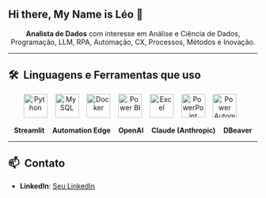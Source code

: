 ## Hi there, My Name is Léo 👋

<p align="center">
  <strong>Analista de Dados</strong> com interesse em Análise e Ciência de Dados, Programação, LLM, RPA, Automação, CX, Processos, Métodos e Inovação.
</p>

---

## 🛠 &nbsp;Linguagens e Ferramentas que uso

<div align="center">

  <!-- Python -->
  <img src="https://cdn.jsdelivr.net/gh/devicons/devicon/icons/python/python-original.svg" alt="Python" width="48" height="48" />
  &nbsp;&nbsp;

  <!-- MySQL -->
  <img src="https://cdn.jsdelivr.net/gh/devicons/devicon/icons/mysql/mysql-original-wordmark.svg" alt="MySQL" width="48" height="48" />
  &nbsp;&nbsp;

  <!-- Docker -->
  <img src="https://cdn.jsdelivr.net/gh/devicons/devicon/icons/docker/docker-original.svg" alt="Docker" width="48" height="48" />
  &nbsp;&nbsp;

  <!-- Power BI -->
  <img src="https://img.icons8.com/color/48/power-bi.png" alt="Power BI" width="48" height="48" />
  &nbsp;&nbsp;

  <!-- Excel -->
  <img src="https://img.icons8.com/color/48/microsoft-excel-2019--v1.png" alt="Excel" width="48" height="48" />
  &nbsp;&nbsp;

  <!-- PowerPoint -->
  <img src="https://img.icons8.com/color/48/microsoft-powerpoint-2019--v1.png" alt="PowerPoint" width="48" height="48" />
  &nbsp;&nbsp;

  <!-- Power Automate -->
  <img src="https://img.icons8.com/color/48/microsoft-power-automate-2020.png" alt="Power Automate" width="48" height="48" />
  &nbsp;&nbsp;

  <!-- Demais ferramentas em texto -->
  <strong>Streamlit</strong>
  &nbsp;&nbsp;
  <strong>Automation Edge</strong>
  &nbsp;&nbsp;
  <strong>OpenAI</strong>
  &nbsp;&nbsp;
  <strong>Claude (Anthropic)</strong>
  &nbsp;&nbsp;
  <strong>DBeaver</strong>

</div>

---

## 📫 &nbsp;Contato

- **LinkedIn**: [Seu LinkedIn](#)
